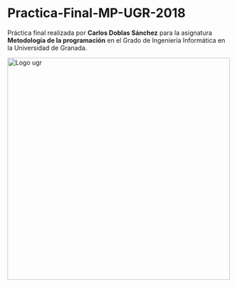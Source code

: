 # Practica-Final-MP-UGR-2018
Práctica final realizada por **Carlos Doblas Sánchez** para la asignatura **Metodología de la programación** en el Grado de Ingeniería Informática en la Universidad de Granada.

<img src="https://secretariageneral.ugr.es/sites/webugr/secretariageneral/public/inline-files/UGR-MARCA-01-color.jpg" alt="Logo ugr" width="500" height="500">
